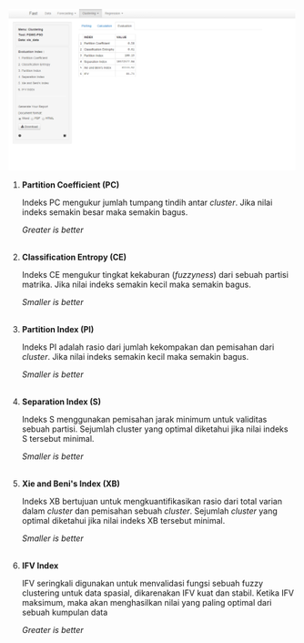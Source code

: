 ![EVALUATION view_index](figures/viewindex.png)
<ol>
	<li><b>Partition Coefficient (PC)</b></li>
	<p>Indeks PC mengukur jumlah tumpang tindih antar <i>cluster</i>. Jika nilai indeks semakin besar maka semakin bagus.</p>
	<p><i>Greater is better</i></p>
	<br/>
	<li><b>Classification Entropy (CE)</b></li>
	<p>Indeks CE mengukur tingkat kekaburan (<i>fuzzyness</i>) dari sebuah partisi matrika. Jika nilai indeks semakin kecil maka semakin bagus.</p>
	<p><i>Smaller is better</i></p>
	<br/>
	<li><b>Partition Index (PI)</b></li>
	<p>Indeks PI adalah rasio dari jumlah kekompakan dan pemisahan dari <i>cluster</i>. Jika nilai indeks semakin kecil maka semakin bagus.</p>
	<p><i>Smaller is better</i></p>
	<br/>
	<li><b>Separation Index (S)</b></li>
	<p>Indeks S menggunakan pemisahan jarak minimum untuk validitas sebuah partisi. Sejumlah cluster yang optimal diketahui jika nilai indeks S tersebut minimal.</p>
	<p><i>Smaller is better</i></p>
	<br/>
	<li><b>Xie and Beni's Index (XB)</b></li>
	<p>Indeks XB bertujuan untuk mengkuantifikasikan rasio dari total varian dalam <i>cluster</i> dan pemisahan sebuah <i>cluster</i>. Sejumlah <i>cluster</i> yang optimal diketahui jika nilai indeks XB tersebut minimal.</p>
	<p><i>Smaller is better</i></p>
	<br/>
	<li><b>IFV Index</b></li>
	<p>IFV seringkali digunakan untuk menvalidasi fungsi sebuah fuzzy clustering untuk data spasial, dikarenakan IFV kuat dan stabil. Ketika IFV maksimum, maka akan menghasilkan nilai yang paling optimal dari sebuah kumpulan data</p>
	<p><i>Greater is better</i></p>
	<br/>
</ol>

















